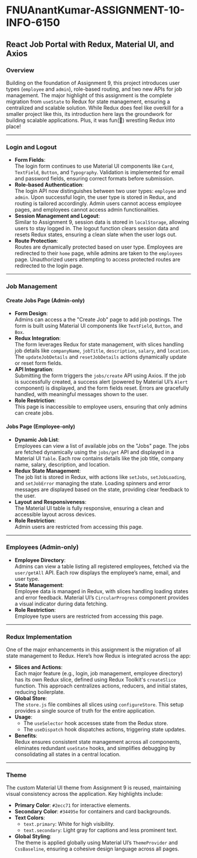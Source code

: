 # **FNUAnantKumar-ASSIGNMENT-10-INFO-6150**

## **React Job Portal with Redux, Material UI, and Axios**

### **Overview**
Building on the foundation of Assignment 9, this project introduces user types (`employee` and `admin`), role-based routing, and two new APIs for job management. The major highlight of this assignment is the complete migration from `useState` to Redux for state management, ensuring a centralized and scalable solution. While Redux does feel like overkill for a smaller project like this, its introduction here lays the groundwork for building scalable applications. Plus, it was fun(🥹) wrestling Redux into place!

---

### **Login and Logout**
- **Form Fields**:  
  The login form continues to use Material UI components like `Card`, `TextField`, `Button`, and `Typography`. Validation is implemented for email and password fields, ensuring correct formats before submission.
- **Role-based Authentication**:  
  The login API now distinguishes between two user types: `employee` and `admin`. Upon successful login, the user type is stored in Redux, and routing is tailored accordingly. Admin users cannot access employee pages, and employees cannot access admin functionalities.
- **Session Management and Logout**:  
  Similar to Assignment 9, session data is stored in `localStorage`, allowing users to stay logged in. The logout function clears session data and resets Redux states, ensuring a clean slate when the user logs out.
- **Route Protection**:  
  Routes are dynamically protected based on user type. Employees are redirected to their `home` page, while admins are taken to the `employees` page. Unauthorized users attempting to access protected routes are redirected to the login page.


---

### **Job Management**

#### **Create Jobs Page (Admin-only)**
- **Form Design**:  
  Admins can access a the "Create Job" page to add job postings. The form is built using Material UI components like `TextField`, `Button`, and `Box`.
- **Redux Integration**:  
  The form leverages Redux for state management, with slices handling job details like `companyName`, `jobTitle`, `description`, `salary`, and `location`. The `updateJobDetails` and `resetJobDetails` actions dynamically update or reset form fields.
- **API Integration**:  
  Submitting the form triggers the `jobs/create` API using Axios. If the job is successfully created, a success alert (powered by Material UI’s `Alert` component) is displayed, and the form fields reset. Errors are gracefully handled, with meaningful messages shown to the user.
- **Role Restriction**:  
  This page is inaccessible to employee users, ensuring that only admins can create jobs.

#### **Jobs Page (Employee-only)**
- **Dynamic Job List**:  
  Employees can view a list of available jobs on the "Jobs" page. The jobs are fetched dynamically using the `jobs/get` API and displayed in a Material UI `Table`. Each row contains details like the job title, company name, salary, description, and location.
- **Redux State Management**:  
  The job list is stored in Redux, with actions like `setJobs`, `setJobLoading`, and `setJobError` managing the state. Loading spinners and error messages are displayed based on the state, providing clear feedback to the user.
- **Layout and Responsiveness**:  
  The Material UI table is fully responsive, ensuring a clean and accessible layout across devices.
- **Role Restriction**:  
  Admin users are restricted from accessing this page.

---

### **Employees (Admin-only)**
- **Employee Directory**:  
  Admins can view a table listing all registered employees, fetched via the `user/getAll` API. Each row displays the employee’s name, email, and user type.
- **State Management**:  
  Employee data is managed in Redux, with slices handling loading states and error feedback. Material UI’s `CircularProgress` component provides a visual indicator during data fetching.
- **Role Restriction**:  
  Employee type users are restricted from accessing this page.

---

### **Redux Implementation**
One of the major enhancements in this assignment is the migration of all state management to Redux. Here’s how Redux is integrated across the app:
- **Slices and Actions**:  
  Each major feature (e.g., login, job management, employee directory) has its own Redux slice, defined using Redux Toolkit's `createSlice` function. This approach centralizes actions, reducers, and initial states, reducing boilerplate.
- **Global Store**:  
  The `store.js` file combines all slices using `configureStore`. This setup provides a single source of truth for the entire application.
- **Usage**:  
  - The `useSelector` hook accesses state from the Redux store.
  - The `useDispatch` hook dispatches actions, triggering state updates.
- **Benefits**:  
  Redux ensures consistent state management across all components, eliminates redundant `useState` hooks, and simplifies debugging by consolidating all states in a central location.

---

### **Theme**
The custom Material UI theme from Assignment 9 is reused, maintaining visual consistency across the application. Key highlights include:
- **Primary Color**: `#2ecc71` for interactive elements.
- **Secondary Color**: `#34495e` for containers and card backgrounds.
- **Text Colors**:  
  - `text.primary`: White for high visibility.
  - `text.secondary`: Light gray for captions and less prominent text.
- **Global Styling**:  
  The theme is applied globally using Material UI’s `ThemeProvider` and `CssBaseline`, ensuring a cohesive design language across all pages.

